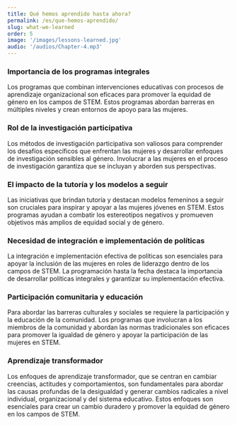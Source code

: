 ```yaml
---
title: Qué hemos aprendido hasta ahora?
permalink: /es/que-hemos-aprendido/
slug: what-we-learned
order: 5
image: '/images/lessons-learned.jpg'
audio: '/audios/Chapter-4.mp3'
---
```


### Importancia de los programas integrales
Los programas que combinan intervenciones educativas con procesos de aprendizaje organizacional son eficaces para promover la equidad de género en los campos de STEM. Estos programas abordan barreras en múltiples niveles y crean entornos de apoyo para las mujeres.

### Rol de la investigación participativa
Los métodos de investigación participativa son valiosos para comprender los desafíos específicos que enfrentan las mujeres y desarrollar enfoques de investigación sensibles al género. Involucrar a las mujeres en el proceso de investigación garantiza que se incluyan y aborden sus perspectivas.

### El impacto de la tutoría y los modelos a seguir
Las iniciativas que brindan tutoría y destacan modelos femeninos a seguir son cruciales para inspirar y apoyar a las mujeres jóvenes en STEM. Estos programas ayudan a combatir los estereotipos negativos y promueven objetivos más amplios de equidad social y de género.

### Necesidad de integración e implementación de políticas
La integración e implementación efectiva de políticas son esenciales para apoyar la inclusión de las mujeres en roles de liderazgo dentro de los campos de STEM. La programación hasta la fecha destaca la importancia de desarrollar políticas integrales y garantizar su implementación efectiva.

### Participación comunitaria y educación
Para abordar las barreras culturales y sociales se requiere la participación y la educación de la comunidad. Los programas que involucran a los miembros de la comunidad y abordan las normas tradicionales son eficaces para promover la igualdad de género y apoyar la participación de las mujeres en STEM.

### Aprendizaje transformador
Los enfoques de aprendizaje transformador, que se centran en cambiar creencias, actitudes y comportamientos, son fundamentales para abordar las causas profundas de la desigualdad y generar cambios radicales a nivel individual, organizacional y del sistema educativo. Estos enfoques son esenciales para crear un cambio duradero y promover la equidad de género en los campos de STEM.